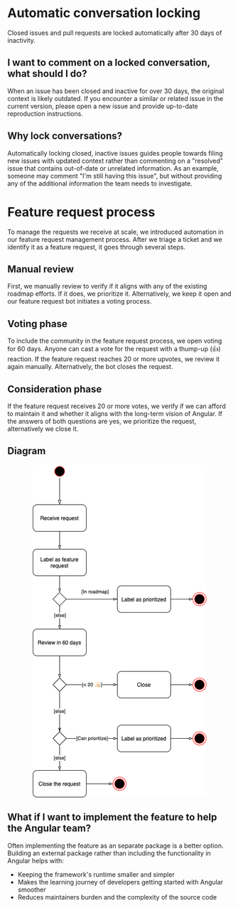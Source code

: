<a name="conversation-locking"></a>
# Automatic conversation locking
Closed issues and pull requests are locked automatically after 30 days of inactivity. 

## I want to comment on a locked conversation, what should I do?
When an issue has been closed and inactive for over 30 days, the original context is likely outdated.
If you encounter a similar or related issue in the current version, please open a new issue and
provide up-to-date reproduction instructions.

## Why lock conversations?
Automatically locking closed, inactive issues guides people towards filing new issues with updated
context rather than commenting on a "resolved" issue that contains out-of-date or unrelated
information. As an example, someone may comment "I'm still having this issue", but without
providing any of the additional information the team needs to investigate.

<a name="feature-request"></a>
# Feature request process

To manage the requests we receive at scale, we introduced automation in our feature request
management process. After we triage a ticket and we identify it as a feature request, it goes
through several steps.

## Manual review

First, we manually review to verify if it aligns with any of the existing roadmap efforts. If it
does, we prioritize it. Alternatively, we keep it open and our feature request bot initiates a
voting process.

## Voting phase

To include the community in the feature request process, we open voting for 60 days. Anyone can cast
a vote for the request with a thump-up (👍) reaction. If the feature request reaches 20 or more
upvotes, we review it again manually. Alternatively, the bot closes the request.

## Consideration phase

If the feature request receives 20 or more votes, we verify if we can afford to maintain it and
whether it aligns with the long-term vision of Angular. If the answers of both questions are yes,
we prioritize the request, alternatively we close it.

## Diagram

<p align="center" width="100%">
  <img src="./images/feature-request-automation.png" alt="Feature Request Automation">
</p>

## What if I want to implement the feature to help the Angular team?

Often implementing the feature as an separate package is a better option. Building an external
package rather than including the functionality in Angular helps with:

- Keeping the framework's runtime smaller and simpler
- Makes the learning journey of developers getting started with Angular smoother
- Reduces maintainers burden and the complexity of the source code
